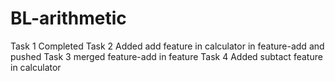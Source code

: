 # BL-arithmetic
Task 1 Completed
Task 2 Added add feature in calculator in feature-add and pushed
Task 3 merged feature-add in feature
Task 4 Added subtact feature in calculator
